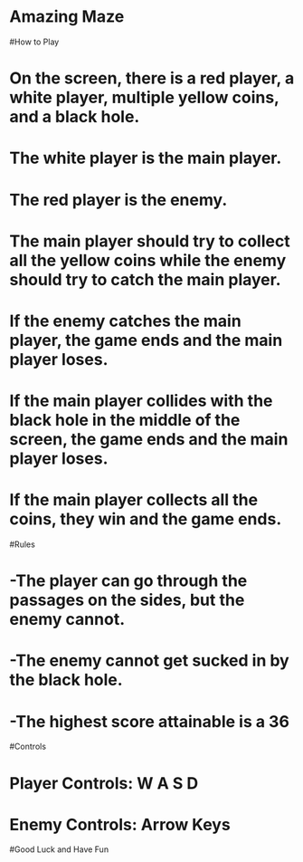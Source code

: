 # Amazing Maze

#How to Play
# On the screen, there is a red player, a white player, multiple yellow coins, and a black hole.
# The white player is the main player.
# The red player is the enemy.
# The main player should try to collect all the yellow coins while the enemy should try to catch the main player.
# If the enemy catches the main player, the game ends and the main player loses.
# If the main player collides with the black hole in the middle of the screen, the game ends and the main player loses.
# If the main player collects all the coins, they win and the game ends.

#Rules
# -The player can go through the passages on the sides, but the enemy cannot.
# -The enemy cannot get sucked in by the black hole.
# -The highest score attainable is a 36 

#Controls
# Player Controls: W A S D
# Enemy Controls: Arrow Keys

#Good Luck and Have Fun
